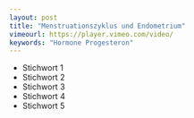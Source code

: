 ```yaml
---
layout: post
title: "Menstruationszyklus und Endometrium"
vimeourl: https://player.vimeo.com/video/
keywords: "Hormone Progesteron"
---
```

- Stichwort 1
- Stichwort 2
- Stichwort 3
- Stichwort 4
- Stichwort 5

